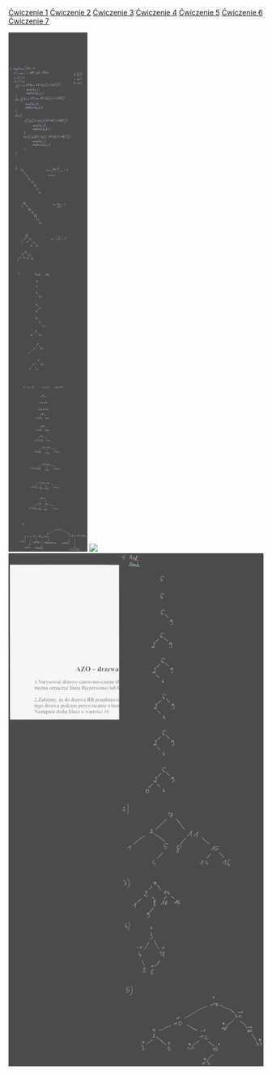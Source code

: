 [Ćwiczenie 1](/Notatki/Semestr%204/Algorytmy%20i%20złożoność%20obliczeniowa/Ćwiczenia/Ćwiczenie%201/Ćwiczenie%201.md)
[Ćwiczenie 2](/Notatki/Semestr%204/Algorytmy%20i%20złożoność%20obliczeniowa/Ćwiczenia/Ćwiczenie%202/Ćwiczenie%202.md)
[Ćwiczenie 3](/Notatki/Semestr%204/Algorytmy%20i%20złożoność%20obliczeniowa/Ćwiczenia/Ćwiczenie%203/Ćwiczenie%203.md)
[Ćwiczenie 4](/Notatki/Semestr%204/Algorytmy%20i%20złożoność%20obliczeniowa/Ćwiczenia/Ćwiczenie%204/Ćwiczenie%204.md)
[Ćwiczenie 5](/Notatki/Semestr%204/Algorytmy%20i%20złożoność%20obliczeniowa/Ćwiczenia/Ćwiczenie%205/Ćwiczenie%205.md)
[Ćwiczenie 6](/Notatki/Semestr%204/Algorytmy%20i%20złożoność%20obliczeniowa/Ćwiczenia/Ćwiczenie%206/Ćwiczenie%206.md)
[Ćwiczenie 7](/Notatki/Semestr%204/Algorytmy%20i%20złożoność%20obliczeniowa/Ćwiczenia/Ćwiczenie%207/Ćwiczenie%207.md)

![](/Notatki/Semestr%204/Algorytmy%20i%20złożoność%20obliczeniowa/Ćwiczenia/Kolokwium%201/Drawing%202024-05-07%2008.34.21.excalidraw.svg)
![](/Notatki/Semestr%204/Algorytmy%20i%20złożoność%20obliczeniowa/Ćwiczenia/Kolokwium%201/Drawing%202024-05-08%2008.06.02.excalidraw.svg)
![](Notatki/Semestr%204/Algorytmy%20i%20złożoność%20obliczeniowa/Ćwiczenia/Kolokwium%201/Drawing%202024-05-08%2021.29.27.excalidraw.svg)